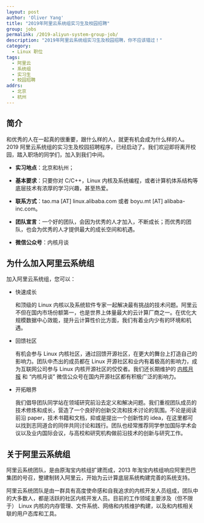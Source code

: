 ```yaml
---
layout: post
author: 'Oliver Yang'
title: "2019年阿里云系统组实习生及校园招聘"
group: jobs
permalink: /2019-aliyun-system-group-job/
description: "2019年阿里云系统组实习生及校园招聘，你不应该错过！"
category:
  - Linux 职位
tags:
  - 阿里云
  - 系统组
  - 实习生
  - 校园招聘
addrs:
  - 北京
  - 杭州
---
```


## 简介

和优秀的人在一起真的很重要，跟什么样的人，就更有机会成为什么样的人。2019 阿里云系统组的实习生及校园招聘程序，已经启动了。我们欢迎即将离开校园，踏入职场的同学们，加入到我们中间。

* __实习地点__：北京和杭州；

* __基本要求__：只要你对 C/C++，Linux 内核及系统编程，或者计算机体系结构等底层技术有浓厚的学习兴趣，甚至热爱。

* __联系方式__：tao.ma [AT] linux.alibaba.com 或者 boyu.mt [AT] alibaba-inc.com。

* __团队宣言__：一个好的团队，会因为优秀的人才加入，不断成长；而优秀的团队，也会为优秀的人才提供最大的成长空间和机遇。

* __微信公众号__：内核月谈

## 为什么加入阿里云系统组

加入阿里云系统组，您可以：

* 快速成长

  和顶级的 Linux 内核以及系统软件专家一起解决最有挑战的技术问题。阿里云不但在国内市场份额第一，也是世界上体量最大的云计算厂商之一。在优化大规模数据中心效能，提升云计算性价比方面，我们有着业内少有的环境和机遇。


* 回馈社区

  有机会参与 Linux 内核社区，通过回馈开源社区，在更大的舞台上打造自己的影响力。团队中杰出的成员都在 Linux 开源社区和业内有着极高的影响力，成为互联网公司参与 Linux 内核开源社区的佼佼者。我们还长期维护的 [内核月报](https://kernel.taobao.org) 和 “内核月谈” 微信公众号在国内开源社区都有积极广泛的影响力。


* 开拓眼界

  我们倡导团队同学站在领域研究前沿去定义和解决问题。我们重视团队成员的技术修炼和成长，营造了一个良好的创新交流和技术讨论的氛围。不论是阅读前沿 paper，技术书籍和文档，抑或是提出一个创新性的 idea，在这里都可以找到志同道合的同伴共同讨论和践行。团队也经常推荐同学参加国际学术会议以及业内国际会议，与高校和研究机构做前沿技术的创新与研究工作。


## 关于阿里云系统组

阿里云系统团队，是由原淘宝内核组扩建而成，2013 年淘宝内核组响应阿里巴巴集团的号召，整建制转入阿里云，开始为云计算底层系统构建完善的系统支持。

阿里云系统团队是由一群具有高度使命感和自我追求的内核开发人员组成，团队中的大多数人，都是活跃的社区内核开发人员。目前的工作领域主要涉及（但不限于） Linux 内核的内存管理、文件系统、网络和内核维护构建，以及和内核相关联的用户态库和工具。
